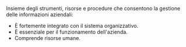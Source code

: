 Insieme degli strumenti, risorse e procedure che consentono la gestione delle informazioni aziendali:
- È fortemente integrato con il sistema organizzativo.
- È essenziale per il funzionamento dell'azienda.
- Comprende risorse umane.